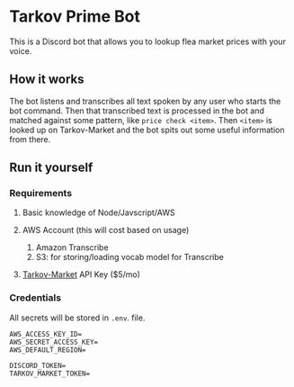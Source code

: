 # Tarkov Prime Bot

This is a Discord bot that allows you to lookup flea market prices with your voice.

## How it works

The bot listens and transcribes all text spoken by any user who starts the bot command. Then that transcribed text is processed in the bot and matched against some pattern, like `price check <item>`. Then `<item>` is looked up on Tarkov-Market and the bot spits out some useful information from there.

## Run it yourself

### Requirements
1. Basic knowledge of Node/Javscript/AWS
2. AWS Account (this will cost based on usage)

   1. Amazon Transcribe
   2. S3: for storing/loading vocab model for Transcribe

3. [Tarkov-Market](https://tarkov-market.com) API Key ($5/mo)

### Credentials
All secrets will be stored in `.env`. file.
```
AWS_ACCESS_KEY_ID=
AWS_SECRET_ACCESS_KEY=
AWS_DEFAULT_REGION=

DISCORD_TOKEN=
TARKOV_MARKET_TOKEN=
```